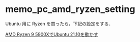 # memo_pc_amd_ryzen_setting

Ubuntu 用に Ryzen を買ったら，下記の設定をする．

[AMD Ryzen 9 5900XでUbuntu 21.10を動かす](https://www.ninton.co.jp/archives/8570)
